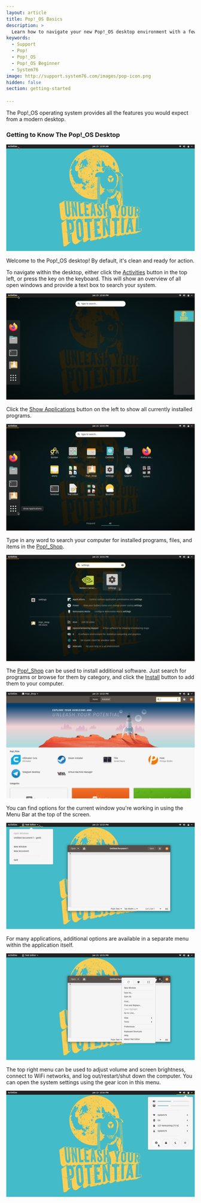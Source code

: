 ```yaml
---
layout: article
title: Pop!_OS Basics
description: >
  Learn how to navigate your new Pop!_OS desktop environment with a few easy tips.
keywords:
  - Support
  - Pop!
  - Pop!_OS
  - Pop!_OS Beginner
  - System76
image: http://support.system76.com/images/pop-icon.png
hidden: false
section: getting-started

---
```


The Pop!_OS operating system provides all the features you would expect from a modern desktop.

### Getting to Know The Pop!_OS Desktop

![Pop Desktop](/images/pop-basics/pop-desktop.png)

Welcome to the Pop!_OS desktop! By default, it's clean and ready for action.

To navigate within the desktop, either click the <u>Activities</u> button in the top left, or press the <kbd><span class="fl-pop-key"></span></kbd> key on the keyboard.  This will show an overview of all open windows and provide a text box to search your system.

![Pop Desktop](/images/pop-basics/activities-view.png)

Click the <u>Show Applications</u> button on the left to show all currently installed programs.

![Pop Desktop](/images/pop-basics/show-applications.png)

Type in any word to search your computer for installed programs, files, and items in the <u>Pop!_Shop</u>.

![Pop Desktop](/images/pop-basics/search.png)

The <u>Pop!_Shop</u> can be used to install additional software. Just search for programs or browse for them by category, and click the <u>Install</u> button to add them to your computer.

![Pop Desktop](/images/pop-basics/pop-shop.png)

You can find options for the current window you're working in using the Menu Bar at the top of the screen.

![Pop Desktop](/images/pop-basics/pop-top-menu.png)

For many applications, additional options are available in a separate menu within the application itself.

![Pop Desktop](/images/pop-basics/pop-app-menu.png)

The top right menu can be used to adjust volume and screen brightness, connect to WiFi networks, and log out/restart/shut down the computer. You can open the system settings using the gear icon in this menu.

![Pop Desktop](/images/pop-basics/pop-settings.png)
